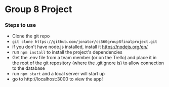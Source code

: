 # Group 8 Project

### Steps to use

- Clone the git repo
- `git clone https://github.com/jonator/cs560group8finalproject.git`
- if you don't have node.js installed, install it https://nodejs.org/en/
- run `npm install` to install the project's dependencies
- Get the .env file from a team member (or on the Trello) and place it in the root of the git repository (where the .gitignore is) to allow connection to the database
- run `npm start` and a local server will start up
- go to http://localhost:3000 to view the app!
